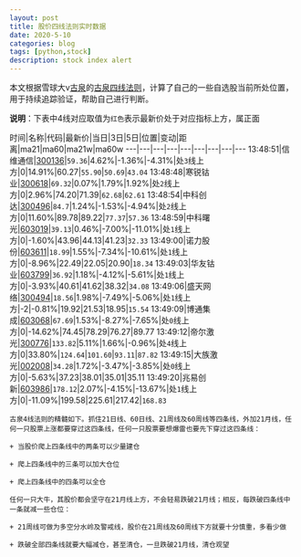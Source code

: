```yaml
---
layout: post
title: 股价四线法则实时数据
date: 2020-5-10
categories: blog
tags: [python,stock]
description: stock index alert
---
```



本文根据雪球大v[古泉](https://xueqiu.com/u/7148646888)的[古泉四线法则](https://xueqiu.com/7148646888/130498192)，计算了自己的一些自选股当前所处位置，用于持续追踪验证，帮助自己进行判断。

**说明**：下表中4线对应取值为`红色`表示最新价处于对应指标上方，属正面

时间|名称|代码|最新价|当日|3日|5日|位置|变动|距离|ma21|ma60|ma21w|ma60w
---|---|---|---|---|---|---|---|---
13:48:51|信维通信|[300136](https://xueqiu.com/S/SZ300136)|`59.36`|4.62%|-1.36%|-4.31%|处`3`线上方|0|14.91%|60.27|`55.90`|`50.69`|`43.04`
13:48:48|寒锐钴业|[300618](https://xueqiu.com/S/SZ300618)|`69.32`|0.07%|1.79%|1.92%|处`2`线上方|0|2.96%|74.20|71.39|`62.68`|`62.61`
13:48:54|中科创达|[300496](https://xueqiu.com/S/SZ300496)|`84.7`|1.24%|-1.53%|-4.94%|处`2`线上方|0|11.60%|89.78|89.22|`77.37`|`57.36`
13:48:59|中科曙光|[603019](https://xueqiu.com/S/SH603019)|`39.13`|0.46%|-7.00%|-11.01%|处`1`线上方|0|-1.60%|43.96|44.13|41.23|`32.33`
13:49:00|诺力股份|[603611](https://xueqiu.com/S/SH603611)|`18.99`|1.55%|-7.34%|-10.61%|处`1`线上方|0|-8.96%|22.49|22.05|20.90|`18.34`
13:49:03|华友钴业|[603799](https://xueqiu.com/S/SH603799)|`36.92`|1.18%|-4.12%|-5.61%|处`1`线上方|0|-3.93%|40.61|41.62|38.32|`34.08`
13:49:06|盛天网络|[300494](https://xueqiu.com/S/SZ300494)|`18.56`|1.98%|-7.49%|-5.06%|处`1`线上方|-2|-0.81%|19.92|21.53|18.95|`15.54`
13:49:09|博通集成|[603068](https://xueqiu.com/S/SH603068)|`67.69`|1.53%|-8.27%|-7.65%|处`0`线上方|0|-14.62%|74.45|78.29|76.27|89.77
13:49:12|帝尔激光|[300776](https://xueqiu.com/S/SZ300776)|`133.82`|5.11%|1.66%|-0.96%|处`4`线上方|0|33.80%|`124.64`|`101.60`|`93.11`|`87.82`
13:49:15|大族激光|[002008](https://xueqiu.com/S/SZ002008)|`34.28`|1.72%|-3.47%|-3.85%|处`0`线上方|0|-5.63%|37.23|38.01|35.01|35.11
13:49:20|兆易创新|[603986](https://xueqiu.com/S/SH603986)|`178.12`|2.07%|-4.15%|-13.67%|处`1`线上方|0|-11.09%|199.58|225.61|217.42|`168.83`

```
古泉4线法则的精髓如下。抓住21日线、60日线、21周线及60周线等四条线，外加21月线，任何一只股票上涨都要穿过这四条线，任何一只股票要想爆雷也要先下穿过这四条线：

+ 当股价爬上四条线中的两条可以少量建仓

+ 爬上四条线中的三条可以加大仓位

+ 爬上四条线中的四条可以全仓

任何一只大牛，其股价都会坚守在21月线上方，不会轻易跌破21月线；相反，每跌破四条线中一条就减一些仓位：

+ 21周线可做为多空分水岭及警戒线，股价在21周线及60周线下方就要十分慎重，多看少做

+ 跌破全部四条线就要大幅减仓，甚至清仓，一旦跌破21月线，清仓观望
```
